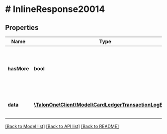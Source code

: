 # # InlineResponse20014

## Properties

Name | Type | Description | Notes
------------ | ------------- | ------------- | -------------
**hasMore** | **bool** | true means there is more data in the source collection to request.. | 
**data** | [**\TalonOne\Client\Model\CardLedgerTransactionLogEntry[]**](CardLedgerTransactionLogEntry.md) | List of loyalty card transaction logs. | 

[[Back to Model list]](../../README.md#documentation-for-models) [[Back to API list]](../../README.md#documentation-for-api-endpoints) [[Back to README]](../../README.md)


